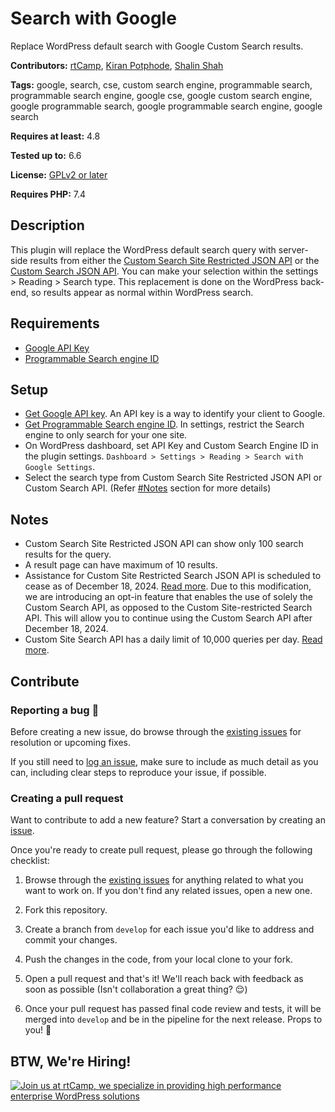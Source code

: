 # Search with Google

Replace WordPress default search with Google Custom Search results.

**Contributors:** [rtCamp](https://github.com/rtCamp/), [Kiran Potphode](https://github.com/kiranpotphode/), [Shalin Shah](https://github.com/SH4LIN)

**Tags:** google, search, cse, custom search engine, programmable search, programmable search engine, google cse, google custom search engine, google programmable search, google programmable search engine, google search

**Requires at least:** 4.8

**Tested up to:** 6.6

**License:** [GPLv2 or later](http://www.gnu.org/licenses/gpl-2.0.html)

**Requires PHP:** 7.4

## Description
This plugin will replace the WordPress default search query with server-side results from either the [Custom Search Site Restricted JSON API](https://developers.google.com/custom-search/v1/site_restricted_api) or the [Custom Search JSON API](https://developers.google.com/custom-search/v1/overview). You can make your selection within the settings > Reading > Search type. This replacement is done on the WordPress back-end, so results appear as normal within WordPress search.

## Requirements
- [Google API Key](https://console.developers.google.com/apis/credentials)
- [Programmable Search engine ID](https://cse.google.com/all)

## Setup
- [Get Google API key](https://developers.google.com/custom-search/v1/introduction). An API key is a way to identify your client to Google.
- [Get Programmable Search engine ID](https://cse.google.com/). In settings, restrict the Search engine to only search for your one site.
- On WordPress dashboard, set API Key and Custom Search Engine ID in the plugin settings. `Dashboard > Settings > Reading > Search with Google Settings`.
- Select the search type from Custom Search Site Restricted JSON API or Custom Search API. (Refer [#Notes](#notes) section for more details)

## Notes
- Custom Search Site Restricted JSON API can show only 100 search results for the query.
- A result page can have maximum of 10 results.
- Assistance for Custom Site Restricted Search JSON API is scheduled to cease as of December 18, 2024. [Read more](https://developers.google.com/custom-search/v1/site_restricted_api). Due to this modification, we are introducing an opt-in feature that enables the use of solely the Custom Search API, as opposed to the Custom Site-restricted Search API. This will allow you to continue using the Custom Search API after December 18, 2024.
- Custom Site Search API has a daily limit of 10,000 queries per day. [Read more](https://developers.google.com/custom-search/v1/overview#pricing).

## Contribute

### Reporting a bug 🐞

Before creating a new issue, do browse through the [existing issues](https://github.com/rtCamp/search-with-google/issues) for resolution or upcoming fixes. 

If you still need to [log an issue](https://github.com/rtCamp/search-with-google/issues/new), make sure to include as much detail as you can, including clear steps to reproduce your issue, if possible.

### Creating a pull request

Want to contribute to add a new feature? Start a conversation by creating an [issue](https://github.com/rtCamp/search-with-google/issues).

Once you're ready to create pull request, please go through the following checklist: 

1. Browse through the [existing issues](https://github.com/rtCamp/search-with-google/issues) for anything related to what you want to work on. If you don't find any related issues, open a new one.

1. Fork this repository.

1. Create a branch from `develop` for each issue you'd like to address and commit your changes.

1. Push the changes in the code, from your local clone to your fork.

1. Open a pull request and that's it! We'll reach back with feedback as soon as possible (Isn't collaboration a great thing? 😌)

1. Once your pull request has passed final code review and tests, it will be merged into `develop` and be in the pipeline for the next release. Props to you! 🎉

## BTW, We're Hiring!

<a href="https://rtcamp.com/"><img src="https://rtcamp.com/wp-content/uploads/sites/2/2019/04/github-banner@2x.png" alt="Join us at rtCamp, we specialize in providing high performance enterprise WordPress solutions"></a>

